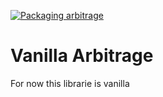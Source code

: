 [![Packaging arbitrage](https://github.com/JonathanNdambaPro/arbitrage_lol/actions/workflows/main.yml/badge.svg)](https://github.com/JonathanNdambaPro/arbitrage_lol/actions/workflows/main.yml)
# Vanilla Arbitrage
For now this librarie is vanilla 
